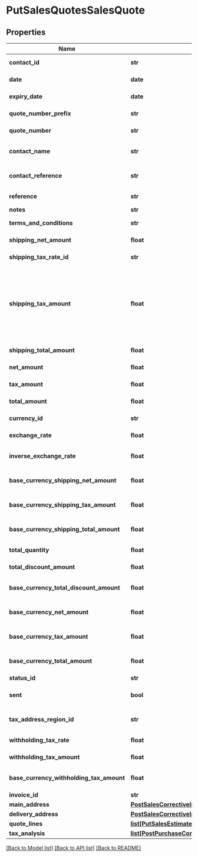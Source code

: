 # PutSalesQuotesSalesQuote

## Properties
Name | Type | Description | Notes
------------ | ------------- | ------------- | -------------
**contact_id** | **str** | The contact the quote relates to | [optional] 
**date** | **date** | The date of the quote | [optional] 
**expiry_date** | **date** | The expiry date of the quote | [optional] 
**quote_number_prefix** | **str** | The quote number prefix | [optional] 
**quote_number** | **str** | The generated quote number | [optional] 
**contact_name** | **str** | The name of the contact when the quote was created | [optional] 
**contact_reference** | **str** | The reference of the contact when the quote was created | [optional] 
**reference** | **str** | The reference for the quote | [optional] 
**notes** | **str** | Quote notes | [optional] 
**terms_and_conditions** | **str** | Quote terms and conditions | [optional] 
**shipping_net_amount** | **float** | The net shipping amount | [optional] 
**shipping_tax_rate_id** | **str** | The ID of the Shipping Tax Rate. | [optional] 
**shipping_tax_amount** | **float** | The tax shipping amount. NOTE: This is not required for POST/PUT requests as the shipping tax is calculated based on the shipping_net_amount and the shipping_tax_rate. | [optional] 
**shipping_total_amount** | **float** | The total shipping amount | [optional] 
**net_amount** | **float** | The net amount of the quote | [optional] 
**tax_amount** | **float** | The tax amount of the quote | [optional] 
**total_amount** | **float** | The total amount of the quote | [optional] 
**currency_id** | **str** | The ID of the Currency. | [optional] 
**exchange_rate** | **float** | The exchange rate for the quote | [optional] 
**inverse_exchange_rate** | **float** | The inverse exchange rate for the quote | [optional] 
**base_currency_shipping_net_amount** | **float** | The net shipping amount in base currency | [optional] 
**base_currency_shipping_tax_amount** | **float** | The tax shipping amount in base currency | [optional] 
**base_currency_shipping_total_amount** | **float** | The total shipping amount in base currency | [optional] 
**total_quantity** | **float** | The total quantity of the quote | [optional] 
**total_discount_amount** | **float** | The discount amount on the  quote | [optional] 
**base_currency_total_discount_amount** | **float** | The discount amount on the  quote in base currency | [optional] 
**base_currency_net_amount** | **float** | The net amount of the quote in base currency | [optional] 
**base_currency_tax_amount** | **float** | The tax amount of the quote in base currency | [optional] 
**base_currency_total_amount** | **float** | The total amount of the quote in base currency | [optional] 
**status_id** | **str** | The ID of the Status. | [optional] 
**sent** | **bool** | Indicates whether the quote has been sent | [optional] 
**tax_address_region_id** | **str** | The ID of the Tax Address Region. (Canada only) | [optional] 
**withholding_tax_rate** | **float** | IRPF withheld Tax Rate (Spain only) | [optional] 
**withholding_tax_amount** | **float** | IRPF withheld Tax Amount (Spain only) | [optional] 
**base_currency_withholding_tax_amount** | **float** | IRPF withheld Tax Amount (Spain only) in the base currency | [optional] 
**invoice_id** | **str** | The ID of the Invoice. | [optional] 
**main_address** | [**PostSalesCorrectiveInvoicesSalesCorrectiveInvoiceMainAddress**](PostSalesCorrectiveInvoicesSalesCorrectiveInvoiceMainAddress.md) |  | [optional] 
**delivery_address** | [**PostSalesCorrectiveInvoicesSalesCorrectiveInvoiceMainAddress**](PostSalesCorrectiveInvoicesSalesCorrectiveInvoiceMainAddress.md) |  | [optional] 
**quote_lines** | [**list[PutSalesEstimatesSalesEstimateEstimateLines]**](PutSalesEstimatesSalesEstimateEstimateLines.md) |  | [optional] 
**tax_analysis** | [**list[PostPurchaseCorrectiveInvoicesPurchaseCorrectiveInvoiceTaxAnalysis]**](PostPurchaseCorrectiveInvoicesPurchaseCorrectiveInvoiceTaxAnalysis.md) |  | [optional] 

[[Back to Model list]](../README.md#documentation-for-models) [[Back to API list]](../README.md#documentation-for-api-endpoints) [[Back to README]](../README.md)


